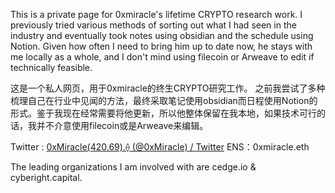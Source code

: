 This is a private page for 0xmiracle's lifetime CRYPTO research work.
I previously tried various methods of sorting out what I had seen in the industry and eventually took notes using obsidian and the schedule using Notion. Given how often I need to bring him up to date now, he stays with me locally as a whole, and I don't mind using filecoin or Arweave to edit if technically feasible.

这是一个私人网页，用于0xmiracle的终生CRYPTO研究工作。
之前我尝试了多种梳理自己在行业中见闻的方法，最终采取笔记使用obsidian而日程使用Notion的形式。鉴于我现在经常需要将他更新，所以他整体保留在我本地，如果技术可行的话，我并不介意使用filecoin或是Arweave来编辑。


Twitter : [0xMiracle(420.69).⟠ (@0xMiracle) / Twitter](https://twitter.com/0xMiracle)
ENS：0xmiracle.eth

The leading organizations I am involved with are cedge.io & cyberight.capital.
